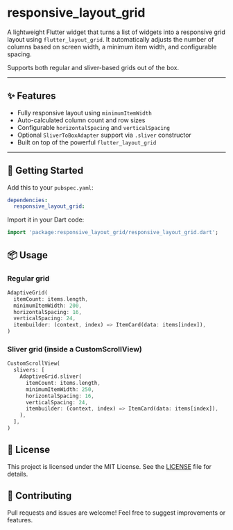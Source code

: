 # responsive_layout_grid

A lightweight Flutter widget that turns a list of widgets into a responsive grid layout using `flutter_layout_grid`. It automatically adjusts the number of columns based on screen width, a minimum item width, and configurable spacing.

Supports both regular and sliver-based grids out of the box.

---

## ✨ Features

- Fully responsive layout using `minimumItemWidth`
- Auto-calculated column count and row sizes
- Configurable `horizontalSpacing` and `verticalSpacing`
- Optional `SliverToBoxAdapter` support via `.sliver` constructor
- Built on top of the powerful `flutter_layout_grid`

---

## 🚀 Getting Started

Add this to your `pubspec.yaml`:

```yaml
dependencies:
  responsive_layout_grid:
```

Import it in your Dart code:
```dart
import 'package:responsive_layout_grid/responsive_layout_grid.dart';
```

## 📦 Usage
### Regular grid
```dart
AdaptiveGrid(
  itemCount: items.length,
  minimumItemWidth: 200,
  horizontalSpacing: 16,
  verticalSpacing: 24,
  itembuilder: (context, index) => ItemCard(data: items[index]),
)
```

### Sliver grid (inside a CustomScrollView)
```dart
CustomScrollView(
  slivers: [
    AdaptiveGrid.sliver(
      itemCount: items.length,
      minimumItemWidth: 250,
      horizontalSpacing: 16,
      verticalSpacing: 24,
      itembuilder: (context, index) => ItemCard(data: items[index]),
    ),
  ],
)
```

## 📄 License

This project is licensed under the MIT License. See the [LICENSE](LICENSE) file for details.

## 🙌 Contributing

Pull requests and issues are welcome! Feel free to suggest improvements or features.